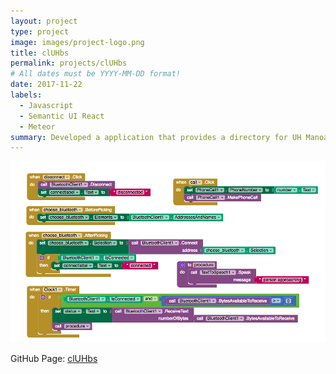 ```yaml
---
layout: project
type: project
image: images/project-logo.png
title: clUHbs
permalink: projects/clUHbs
# All dates must be YYYY-MM-DD format!
date: 2017-11-22
labels:
  - Javascript
  - Semantic UI React
  - Meteor
summary: Developed a application that provides a directory for UH Manoa students to browse a well organized directory of all current student clubs with brief information.
---
```


<img class="ui image" src="../images/mit.png">

GitHub Page: <a href="https://cluhbs.github.io/"><i class="large github icon "></i>clUHbs</a>
 

